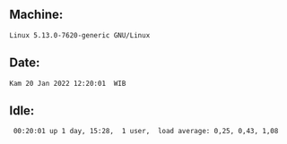 ## Machine:
```
Linux 5.13.0-7620-generic GNU/Linux
```
## Date:
```
Kam 20 Jan 2022 12:20:01  WIB
```
## Idle:
```
 00:20:01 up 1 day, 15:28,  1 user,  load average: 0,25, 0,43, 1,08
```

